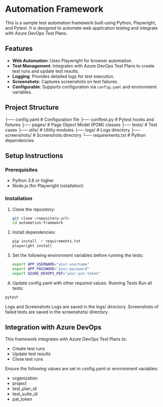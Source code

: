 # Automation Framework

This is a sample test automation framework built using Python, Playwright, and Pytest. It is designed to automate web application testing and integrate with Azure DevOps Test Plans.

## Features

- **Web Automation**: Uses Playwright for browser automation.
- **Test Management**: Integrates with Azure DevOps Test Plans to create test runs and update test results.
- **Logging**: Provides detailed logs for test execution.
- **Screenshots**: Captures screenshots on test failures.
- **Configurable**: Supports configuration via `config.yaml` and environment variables.

## Project Structure

├── config.yaml # Configuration file
├── conftest.py # Pytest hooks and fixtures
├── pages/ # Page Object Model (POM) classes
├── tests/ # Test cases
├── utils/ # Utility modules
├── logs/ # Logs directory
├── screenshots/ # Screenshots directory
└── requirements.txt # Python dependencies


## Setup Instructions

### Prerequisites

- Python 3.8 or higher
- Node.js (for Playwright installation)

### Installation

1. Clone the repository:
   ```bash
   git clone <repository-url>
   cd automation-framework
   ```
2. Install dependencies:
   ```bash
   pip install -r requirements.txt
   playwright install
   ```

3. Set the following environment variables before running the tests:

   ```bash
   export APP_USERNAME="your-username"
   export APP_PASSWORD="your-password"
   export AZURE_DEVOPS_PAT="your-pat-token"
   ```
4. Update config.yaml with other required values.
Running Tests
Run all tests:

```bash
pytest
```

Logs and Screenshots
Logs are saved in the logs/ directory.
Screenshots of failed tests are saved in the screenshots/ directory.

## Integration with Azure DevOps
This framework integrates with Azure DevOps Test Plans to:

- Create test runs
- Update test results
- Close test runs

Ensure the following values are set in config.yaml or environment variables:

- organization
- project
- test_plan_id
- test_suite_id
- pat_token